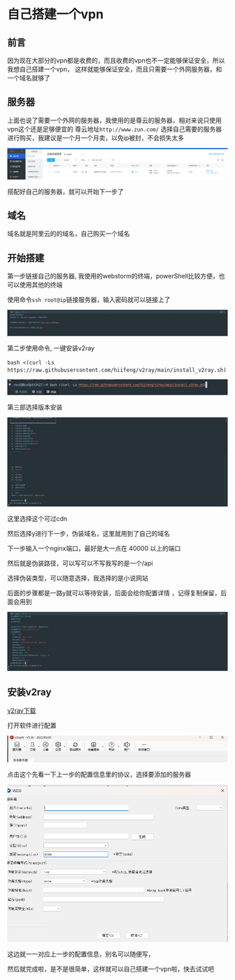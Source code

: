 # 自己搭建一个vpn

## 前言
因为现在大部分的vpn都是收费的，而且收费的vpn也不一定能够保证安全，所以我想自己搭建一个vpn，
这样就能够保证安全，而且只需要一个外网服务器，和一个域名就够了

## 服务器
上面也说了需要一个外网的服务器，我使用的是尊云的服务器，相对来说只使用vpn这个还是足够便宜的
尊云地址`http://www.zun.com/`
选择自己需要的服务器进行购买，我建议是一个月一个月卖，以免ip被封，不会损失太多

![](img/尊云截图1.png)

搭配好自己的服务器，就可以开始下一步了

## 域名
域名就是阿里云的的域名，自己购买一个域名

## 开始搭建
第一步链接自己的服务器, 我使用的webstorm的终端，powerShell比较方便，也可以使用其他的终端

使用命令`ssh root@ip`链接服务器，输入密码就可以链接上了

![](img/链接服务器.png)

第二步使用命令, 一键安装v2ray

`bash <(curl -Ls https://raw.githubusercontent.com/hiifeng/v2ray/main/install_v2ray.sh)`

![](img/使用命令.png)


第三部选择版本安装 

![](img/选择版本.png)

这里选择这个可过cdn

然后选择y进行下一步，伪装域名，这里就用到了自己的域名

下一步输入一个nginx端口，最好是大一点在 40000 以上的端口

然后就是伪装路径，可以写可以不写我写的是一个/api

选择伪装类型，可以随意选择，我选择的是小说网站

后面的步骤都是一路y就可以等待安装，后面会给你配置详情 ，记得复制保留，后面会用到

![](img/配置信息.png)

## 安装v2ray

 [v2ray下载](https://github.com/2dust/v2rayN/releases)

打开软件进行配置

![](img/软件配置1.png)

点击这个先看一下上一步的配置信息里的协议，选择要添加的服务器

![](img/软件配置2.png)

这边就一一对应上一步的配置信息，别名可以随便写，

然后就完成啦，是不是很简单，这样就可以自己搭建一个vpn啦，快去试试吧




